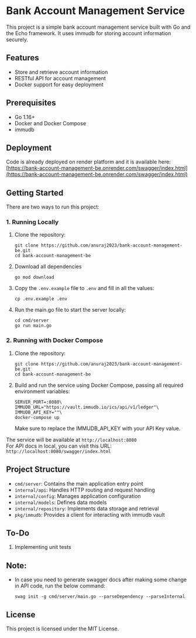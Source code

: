 # Bank Account Management Service

This project is a simple bank account management service built with Go and the Echo framework. It uses immudb for storing account information securely.

## Features

- Store and retrieve account information
- RESTful API for account management
- Docker support for easy deployment

## Prerequisites

- Go 1.16+
- Docker and Docker Compose
- immudb

## Deployment

Code is already deployed on render platform and it is available here:  
[https://bank-account-management-be.onrender.com/swagger/index.html](https://bank-account-management-be.onrender.com/swagger/index.html)

## Getting Started

There are two ways to run this project:

### 1. Running Locally

1. Clone the repository:
   ```
   git clone https://github.com/anuraj2023/bank-account-management-be.git
   cd bank-account-management-be
   ```

2. Download all dependencies
   ```
   go mod download
   ```

3. Copy the `.env.example` file to `.env` and fill in all the values:
   ```
   cp .env.example .env
   ```

4. Run the main.go file to start the server locally:
   ```
   cd cmd/server
   go run main.go
   ```

### 2. Running with Docker Compose

1. Clone the repository:
   ```
   git clone https://github.com/anuraj2023/bank-account-management-be.git
   cd bank-account-management-be
   ```

2. Build and run the service using Docker Compose, passing all required environment variables:
   ```
   SERVER_PORT=:8080\
   IMMUDB_URL="https://vault.immudb.io/ics/api/v1/ledger"\
   IMMUDB_API_KEY=""\
   docker-compose up
   ```
   Make sure to replace the IMMUDB_API_KEY with your API Key value.

The service will be available at `http://localhost:8080` <br/>
For API docs in local, you can visit this URL: `http://localhost:8080/swagger/index.html`

## Project Structure

- `cmd/server`: Contains the main application entry point
- `internal/api`: Handles HTTP routing and request handling
- `internal/config`: Manages application configuration
- `internal/models`: Defines data models
- `internal/repository`: Implements data storage and retrieval
- `pkg/immudb`: Provides a client for interacting with immudb vault

## To-Do

1. Implementing unit tests

## Note:

- In case you need to generate swagger docs after making some change in API code, run the below command:
   ```
   swag init -g cmd/server/main.go --parseDependency --parseInternal
   ```

## License

This project is licensed under the MIT License.